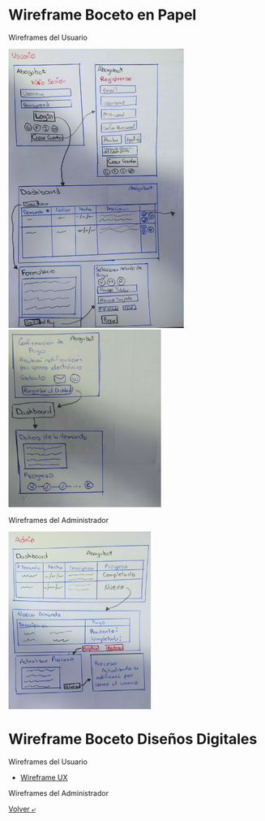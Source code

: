 # Wireframe Boceto en Papel

Wireframes del Usuario

<img src="../images/abogabot1.jpg" alt="WireframeUsuario" height="550">

<img src="../images/abogabot2.jpg" alt="WireframeUsuario" height="350">

Wireframes del Administrador

<img src="../images/abogabot3.jpg" alt="WireframeAdmin" height="350">

# Wireframe Boceto Diseños Digitales

Wireframes del Usuario

- [Wireframe UX](./files/AbogabotWireframe.pdf)

Wireframes del Administrador

[Volver &ldca;](/Front/Practica1/README.md "Regresar a página anterior")